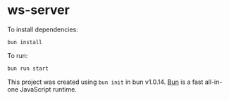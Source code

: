 # ws-server

To install dependencies:

```bash
bun install
```

To run:

```bash
bun run start
```

This project was created using `bun init` in bun v1.0.14. [Bun](https://bun.sh) is a fast all-in-one JavaScript runtime.
